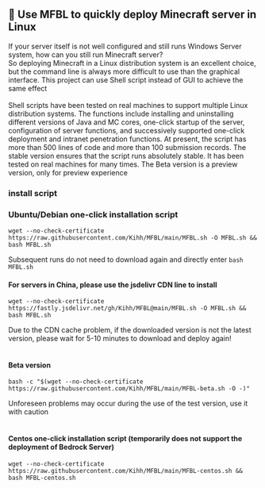 ## 👏 Use MFBL to quickly deploy Minecraft server in Linux
If your server itself is not well configured and still runs Windows Server system, how can you still run Minecraft server? </br>
So deploying Minecraft in a Linux distribution system is an excellent choice, but the command line is always more difficult to use than the graphical interface. This project can use Shell script instead of GUI to achieve the same effect</br>
</br>
Shell scripts have been tested on real machines to support multiple Linux distribution systems. The functions include installing and uninstalling different versions of Java and MC cores, one-click startup of the server, configuration of server functions, and successively supported one-click deployment and intranet penetration functions. At present, the script has more than 500 lines of code and more than 100 submission records. The stable version ensures that the script runs absolutely stable. It has been tested on real machines for many times. The Beta version is a preview version, only for preview experience</br>
### install script
### Ubuntu/Debian one-click installation script</br>
```shell
wget --no-check-certificate https://raw.githubusercontent.com/Kihh/MFBL/main/MFBL.sh -O MFBL.sh && bash MFBL.sh
````
Subsequent runs do not need to download again and directly enter ```bash MFBL.sh```

#### For servers in China, please use the jsdelivr CDN line to install </br>

```shell
wget --no-check-certificate https://fastly.jsdelivr.net/gh/Kihh/MFBL@main/MFBL.sh -O MFBL.sh && bash MFBL.sh
````
Due to the CDN cache problem, if the downloaded version is not the latest version, please wait for 5-10 minutes to download and deploy again!
</br>
</br>

#### Beta version

```shell
bash -c "$(wget --no-check-certificate https://raw.githubusercontent.com/Kihh/MFBL/main/MFBL-beta.sh -O -)"
````
Unforeseen problems may occur during the use of the test version, use it with caution
</br>
</br>

#### Centos one-click installation script (temporarily does not support the deployment of Bedrock Server) </br>

```shell
wget --no-check-certificate https://raw.githubusercontent.com/Kihh/MFBL/main/MFBL-centos.sh && bash MFBL-centos.sh
````
</br>

